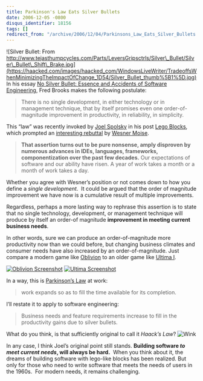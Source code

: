 ```yaml
---
title: Parkinson's Law Eats Silver Bullets
date: 2006-12-05 -0800
disqus_identifier: 18156
tags: []
redirect_from: "/archive/2006/12/04/Parkinsons_Law_Eats_Silver_Bullets.aspx/"
---
```


![Silver Bullet: From
http://www.tejasthumpcycles.com/Parts/LeversGripsctrls/Silver\_Bullet/Silver\_Bullet\_Shift\_Brake.jpg](https://haacked.com/images/haacked_com/WindowsLiveWriter/TradeoffsWhenMinimizingTheImpactOfChange_1D54/Silver_Bullet_thumb%5B1%5D.jpg)
In his essay [No Silver Bullet: Essence and Accidents of Software
Engineering](http://www-inst.eecs.berkeley.edu/~maratb/readings/NoSilverBullet.html "No Silver Bullet"),
Fred Brooks makes the following postulate:

> There is no single development, in either technology or in management
> technique, that by itself promises even one order-of-magnitude
> improvement in productivity, in reliability, in simplicity.

This “law” was recently invoked by [Joel
Spolsky](http://www.joelonsoftware.com/ "Joel Spolsky") in his post
[Lego
Blocks](http://www.joelonsoftware.com/items/2006/12/05.html "Lego Blocks"),
which prompted an [interesting
rebuttal](http://wesnerm.blogs.com/net_undocumented/2006/12/lego_programmin.html "Lego Blocks")
by [Wesner Moise](http://wesnerm.blogs.com/ "Wesner Moise's Blog").

> **That assertion turns out to be pure nonsense, amply disproven by
> numerous advances in IDEs, languages, frameworks,
> componentization over the past few decades.** Our expectations of
> software and our ability have risen. A year of work takes a month or a
> month of work takes a day.

Whether you agree with Wesner’s position or not comes down to how you
define a *single development*.  It could be argued that the order of
magnitude improvement we have now is a cumulative result of multiple
improvements.

Regardless, perhaps a more lasting way to rephrase this assertion is to
state that no single technology, development, or management technique
will produce by itself an order-of magnitude **improvement in meeting
current business needs**.

In other words, sure we can produce an order-of-magnitude more
productivity now than we could before, but changing business climates
and consumer needs have also increased by an order-of-magnitude. Just
compare a modern game like
[Oblivion](http://www.elderscrolls.com/games/oblivion_overview.htm "Oblivion")
to an older game like [Ultima
I](http://www.uo.com/archive/ultima1/ "Ultima I").

[![Oblivion
Screenshot](https://haacked.com/images/haacked_com/WindowsLiveWriter/ParkinsonsLawEatsSilverBullets_C3B8/Oblivion762892_thumb.jpg)](https://haacked.com/images/haacked_com/WindowsLiveWriter/ParkinsonsLawEatsSilverBullets_C3B8/Oblivion7628922.jpg)
[![Ultima
Screenshot](https://haacked.com/images/haacked_com/WindowsLiveWriter/ParkinsonsLawEatsSilverBullets_C3B8/Ultima1_thumb1.gif)](https://haacked.com/images/haacked_com/WindowsLiveWriter/ParkinsonsLawEatsSilverBullets_C3B8/Ultima13.gif)

In a way, this is [Parkinson’s
Law](http://en.wikipedia.org/wiki/Parkinson’s_law "Parkinson’s Law on Wikipedia")
at work:

> work expands so as to fill the time available for its completion.

I’ll restate it to apply to software engineering:

> Business needs and feature requirements increase to fill in the
> productivity gains due to silver bullets.

What do you think, is that sufficiently original to call it *Haack’s
Law*? ![Wink](https://haacked.com/Images/emotions/smiley-wink.gif)

In any case, I think Joel’s original point still stands. **Building
software *to meet current needs*, will always be hard.**  When you think
about it, the dreams of building software with lego-like blocks has been
realized. But only for those who need to write software that meets the
needs of users in the 1960s.  For modern needs, it remains challenging.

